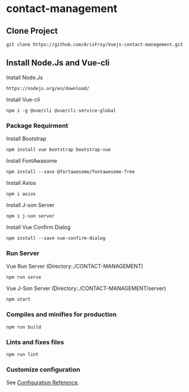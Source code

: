# contact-management

## Clone Project

```
git clone https://github.com/ArisFrsy/Vuejs-contact-management.git
```

## Install Node.Js and Vue-cli

Install Node.Js

```
https://nodejs.org/en/download/
```

Install Vue-cli

```
npm i -g @vue/cli @vue/cli-service-global
```

### Package Requirment

Install Bootstrap

```
npm install vue bootstrap bootstrap-vue
```

Install FontAwasome

```
npm install --save @fortawesome/fontawesome-free
```

Install Axios

```
npm i axios
```

Install J-son Server

```
npm i j-son server
```

Install Vue Confirm Dialog

```
npm install --save vue-confirm-dialog
```

### Run Server

Vue Run Server (Directory:./CONTACT-MANAGEMENT)

```
npm run serve
```

Vue J-Son Server (Directory:./CONTACT-MANAGEMENT/server)

```
npm start
```

### Compiles and minifies for production

```
npm run build
```

### Lints and fixes files

```
npm run lint
```

### Customize configuration

See [Configuration Reference](https://cli.vuejs.org/config/).
